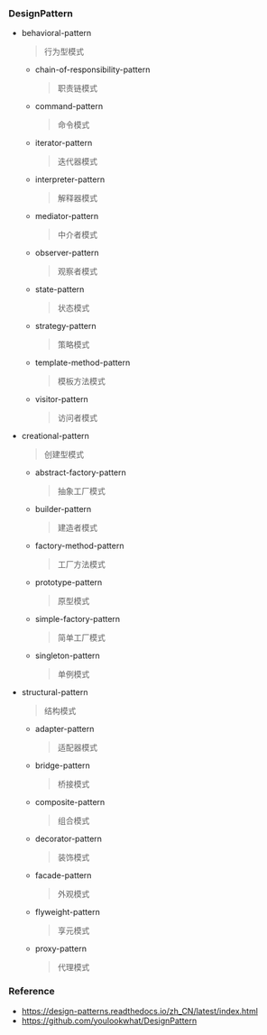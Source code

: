 ### DesignPattern

- behavioral-pattern
  > 行为型模式
    - chain-of-responsibility-pattern
      > 职责链模式
    - command-pattern
      > 命令模式
    - iterator-pattern
      > 迭代器模式
    - interpreter-pattern
      > 解释器模式
    - mediator-pattern
      > 中介者模式
    - observer-pattern
      > 观察者模式
    - state-pattern
      > 状态模式
    - strategy-pattern
      > 策略模式
    - template-method-pattern
      > 模板方法模式
    - visitor-pattern
      > 访问者模式
- creational-pattern
  > 创建型模式
    - abstract-factory-pattern
      > 抽象工厂模式
    - builder-pattern
      > 建造者模式
    - factory-method-pattern
      > 工厂方法模式
    - prototype-pattern
      > 原型模式
    - simple-factory-pattern
      > 简单工厂模式
    - singleton-pattern
      > 单例模式
- structural-pattern
  > 结构模式
    - adapter-pattern
      > 适配器模式
    - bridge-pattern
      > 桥接模式
    - composite-pattern
      > 组合模式
    - decorator-pattern
      > 装饰模式
    - facade-pattern
      > 外观模式
    - flyweight-pattern
      > 享元模式
    - proxy-pattern
      > 代理模式

### Reference

- https://design-patterns.readthedocs.io/zh_CN/latest/index.html
- https://github.com/youlookwhat/DesignPattern